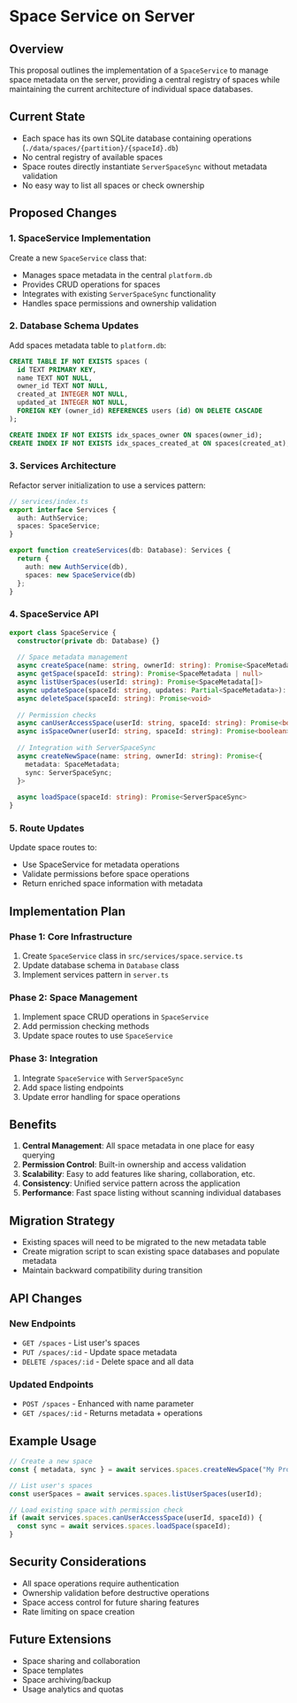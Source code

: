 # Space Service on Server

## Overview

This proposal outlines the implementation of a `SpaceService` to manage space metadata on the server, providing a central registry of spaces while maintaining the current architecture of individual space databases.

## Current State

- Each space has its own SQLite database containing operations (`./data/spaces/{partition}/{spaceId}.db`)
- No central registry of available spaces
- Space routes directly instantiate `ServerSpaceSync` without metadata validation
- No easy way to list all spaces or check ownership

## Proposed Changes

### 1. SpaceService Implementation

Create a new `SpaceService` class that:
- Manages space metadata in the central `platform.db`
- Provides CRUD operations for spaces
- Integrates with existing `ServerSpaceSync` functionality
- Handles space permissions and ownership validation

### 2. Database Schema Updates

Add spaces metadata table to `platform.db`:

```sql
CREATE TABLE IF NOT EXISTS spaces (
  id TEXT PRIMARY KEY,
  name TEXT NOT NULL,
  owner_id TEXT NOT NULL,
  created_at INTEGER NOT NULL,
  updated_at INTEGER NOT NULL,
  FOREIGN KEY (owner_id) REFERENCES users (id) ON DELETE CASCADE
);

CREATE INDEX IF NOT EXISTS idx_spaces_owner ON spaces(owner_id);
CREATE INDEX IF NOT EXISTS idx_spaces_created_at ON spaces(created_at);
```

### 3. Services Architecture

Refactor server initialization to use a services pattern:

```typescript
// services/index.ts
export interface Services {
  auth: AuthService;
  spaces: SpaceService;
}

export function createServices(db: Database): Services {
  return {
    auth: new AuthService(db),
    spaces: new SpaceService(db)
  };
}
```

### 4. SpaceService API

```typescript
export class SpaceService {
  constructor(private db: Database) {}
  
  // Space metadata management
  async createSpace(name: string, ownerId: string): Promise<SpaceMetadata>
  async getSpace(spaceId: string): Promise<SpaceMetadata | null>
  async listUserSpaces(userId: string): Promise<SpaceMetadata[]>
  async updateSpace(spaceId: string, updates: Partial<SpaceMetadata>): Promise<void>
  async deleteSpace(spaceId: string): Promise<void>
  
  // Permission checks
  async canUserAccessSpace(userId: string, spaceId: string): Promise<boolean>
  async isSpaceOwner(userId: string, spaceId: string): Promise<boolean>
  
  // Integration with ServerSpaceSync
  async createNewSpace(name: string, ownerId: string): Promise<{
    metadata: SpaceMetadata;
    sync: ServerSpaceSync;
  }>
  
  async loadSpace(spaceId: string): Promise<ServerSpaceSync>
}
```

### 5. Route Updates

Update space routes to:
- Use SpaceService for metadata operations
- Validate permissions before space operations
- Return enriched space information with metadata

## Implementation Plan

### Phase 1: Core Infrastructure
1. Create `SpaceService` class in `src/services/space.service.ts`
2. Update database schema in `Database` class
3. Implement services pattern in `server.ts`

### Phase 2: Space Management
1. Implement space CRUD operations in `SpaceService`
2. Add permission checking methods
3. Update space routes to use `SpaceService`

### Phase 3: Integration
1. Integrate `SpaceService` with `ServerSpaceSync`
2. Add space listing endpoints
3. Update error handling for space operations

## Benefits

1. **Central Management**: All space metadata in one place for easy querying
2. **Permission Control**: Built-in ownership and access validation
3. **Scalability**: Easy to add features like sharing, collaboration, etc.
4. **Consistency**: Unified service pattern across the application
5. **Performance**: Fast space listing without scanning individual databases

## Migration Strategy

- Existing spaces will need to be migrated to the new metadata table
- Create migration script to scan existing space databases and populate metadata
- Maintain backward compatibility during transition

## API Changes

### New Endpoints
- `GET /spaces` - List user's spaces
- `PUT /spaces/:id` - Update space metadata
- `DELETE /spaces/:id` - Delete space and all data

### Updated Endpoints
- `POST /spaces` - Enhanced with name parameter
- `GET /spaces/:id` - Returns metadata + operations

## Example Usage

```typescript
// Create a new space
const { metadata, sync } = await services.spaces.createNewSpace("My Project", userId);

// List user's spaces
const userSpaces = await services.spaces.listUserSpaces(userId);

// Load existing space with permission check
if (await services.spaces.canUserAccessSpace(userId, spaceId)) {
  const sync = await services.spaces.loadSpace(spaceId);
}
```

## Security Considerations

- All space operations require authentication
- Ownership validation before destructive operations
- Space access control for future sharing features
- Rate limiting on space creation

## Future Extensions

- Space sharing and collaboration
- Space templates
- Space archiving/backup
- Usage analytics and quotas 